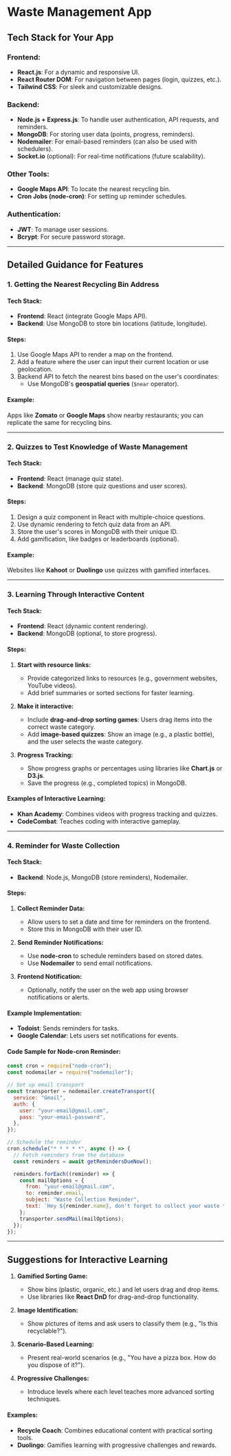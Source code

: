# Waste Management App

## **Tech Stack for Your App**

### **Frontend:**

- **React.js**: For a dynamic and responsive UI.
- **React Router DOM**: For navigation between pages (login, quizzes, etc.).
- **Tailwind CSS**: For sleek and customizable designs.

### **Backend:**

- **Node.js + Express.js**: To handle user authentication, API requests, and reminders.
- **MongoDB**: For storing user data (points, progress, reminders).
- **Nodemailer**: For email-based reminders (can also be used with schedulers).
- **Socket.io** (optional): For real-time notifications (future scalability).

### **Other Tools:**

- **Google Maps API**: To locate the nearest recycling bin.
- **Cron Jobs (node-cron)**: For setting up reminder schedules.

### **Authentication:**

- **JWT**: To manage user sessions.
- **Bcrypt**: For secure password storage.

---

## **Detailed Guidance for Features**

### **1. Getting the Nearest Recycling Bin Address**

#### **Tech Stack:**

- **Frontend**: React (integrate Google Maps API).
- **Backend**: Use MongoDB to store bin locations (latitude, longitude).

#### **Steps:**

1. Use Google Maps API to render a map on the frontend.
2. Add a feature where the user can input their current location or use geolocation.
3. Backend API to fetch the nearest bins based on the user's coordinates:
   - Use MongoDB's **geospatial queries** (`$near` operator).

#### **Example:**

Apps like **Zomato** or **Google Maps** show nearby restaurants; you can replicate the same for recycling bins.

---

### **2. Quizzes to Test Knowledge of Waste Management**

#### **Tech Stack:**

- **Frontend**: React (manage quiz state).
- **Backend**: MongoDB (store quiz questions and user scores).

#### **Steps:**

1. Design a quiz component in React with multiple-choice questions.
2. Use dynamic rendering to fetch quiz data from an API.
3. Store the user's scores in MongoDB with their unique ID.
4. Add gamification, like badges or leaderboards (optional).

#### **Example:**

Websites like **Kahoot** or **Duolingo** use quizzes with gamified interfaces.

---

### **3. Learning Through Interactive Content**

#### **Tech Stack:**

- **Frontend**: React (dynamic content rendering).
- **Backend**: MongoDB (optional, to store progress).

#### **Steps:**

1. **Start with resource links:**

   - Provide categorized links to resources (e.g., government websites, YouTube videos).
   - Add brief summaries or sorted sections for faster learning.

2. **Make it interactive:**

   - Include **drag-and-drop sorting games**: Users drag items into the correct waste category.
   - Add **image-based quizzes**: Show an image (e.g., a plastic bottle), and the user selects the waste category.

3. **Progress Tracking:**
   - Show progress graphs or percentages using libraries like **Chart.js** or **D3.js**.
   - Save the progress (e.g., completed topics) in MongoDB.

#### **Examples of Interactive Learning:**

- **Khan Academy**: Combines videos with progress tracking and quizzes.
- **CodeCombat**: Teaches coding with interactive gameplay.

---

### **4. Reminder for Waste Collection**

#### **Tech Stack:**

- **Backend**: Node.js, MongoDB (store reminders), Nodemailer.

#### **Steps:**

1. **Collect Reminder Data:**

   - Allow users to set a date and time for reminders on the frontend.
   - Store this in MongoDB with their user ID.

2. **Send Reminder Notifications:**

   - Use **node-cron** to schedule reminders based on stored dates.
   - Use **Nodemailer** to send email notifications.

3. **Frontend Notification:**
   - Optionally, notify the user on the web app using browser notifications or alerts.

#### **Example Implementation:**

- **Todoist**: Sends reminders for tasks.
- **Google Calendar**: Lets users set notifications for events.

#### **Code Sample for Node-cron Reminder:**

```javascript
const cron = require("node-cron");
const nodemailer = require("nodemailer");

// Set up email transport
const transporter = nodemailer.createTransport({
  service: "Gmail",
  auth: {
    user: "your-email@gmail.com",
    pass: "your-email-password",
  },
});

// Schedule the reminder
cron.schedule("* * * * *", async () => {
  // Fetch reminders from the database
  const reminders = await getRemindersDueNow();

  reminders.forEach((reminder) => {
    const mailOptions = {
      from: "your-email@gmail.com",
      to: reminder.email,
      subject: "Waste Collection Reminder",
      text: `Hey ${reminder.name}, don't forget to collect your waste today!`,
    };
    transporter.sendMail(mailOptions);
  });
});
```

---

## **Suggestions for Interactive Learning**

1. **Gamified Sorting Game:**

   - Show bins (plastic, organic, etc.) and let users drag and drop items.
   - Use libraries like **React DnD** for drag-and-drop functionality.

2. **Image Identification:**

   - Show pictures of items and ask users to classify them (e.g., "Is this recyclable?").

3. **Scenario-Based Learning:**

   - Present real-world scenarios (e.g., "You have a pizza box. How do you dispose of it?").

4. **Progressive Challenges:**
   - Introduce levels where each level teaches more advanced sorting techniques.

#### **Examples:**

- **Recycle Coach**: Combines educational content with practical sorting tools.
- **Duolingo**: Gamifies learning with progressive challenges and rewards.
